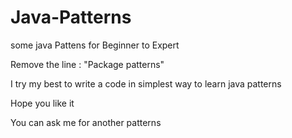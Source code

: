 # Java-Patterns
some java Pattens for Beginner to Expert
 
Remove the line : "Package patterns"

I try my best to write a code in simplest
way to learn java patterns

Hope you like it

You can ask me for another patterns 
